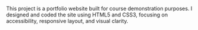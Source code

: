 This project is a portfolio website built for course demonstration purposes. I designed and coded the site using HTML5 and CSS3, focusing on accessibility, responsive layout, and visual clarity.